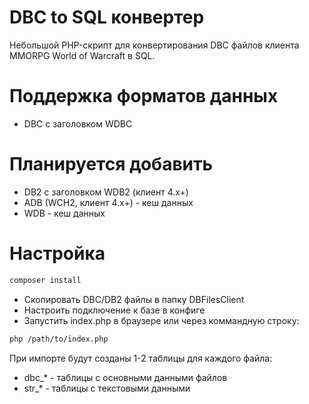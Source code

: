 # DBC to SQL конвертер

Небольшой PHP-скрипт для конвертирования DBC файлов клиента MMORPG World of Warcraft в SQL.

# Поддержка форматов данных
* DBC с заголовком WDBC

# Планируется добавить
* DB2 с заголовком WDB2 (клиент 4.х+)
* ADB (WCH2, клиент 4.х+) - кеш данных
* WDB - кеш данных

# Настройка
```sh
composer install
```
* Скопировать DBC/DB2 файлы в папку DBFilesClient
* Настроить подключение к базе в конфиге
* Запустить index.php в браузере или через коммандную строку:
```sh
php /path/to/index.php
```

При импорте будут созданы 1-2 таблицы для каждого файла:
* dbc_* - таблицы с основными данными файлов
* str_* - таблицы с текстовыми данными